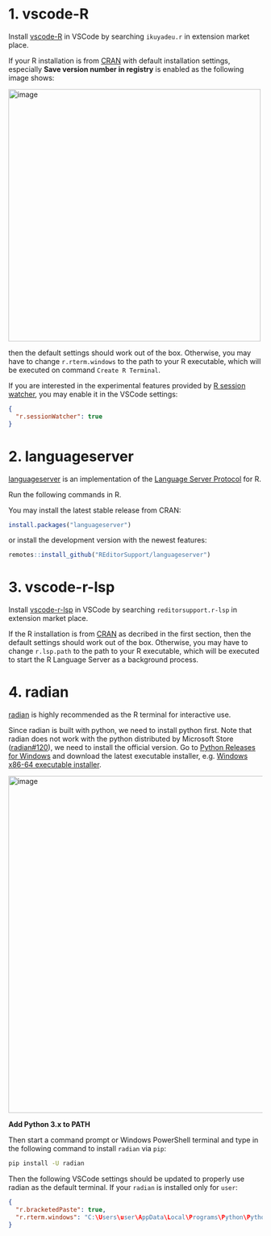 # 1. vscode-R

Install [vscode-R](https://marketplace.visualstudio.com/items?itemName=Ikuyadeu.r) in VSCode by searching `ikuyadeu.r` in extension market place.

If your R installation is from [CRAN](http://cran.r-project.org/mirrors.html) with default installation settings, especially **Save version number in registry** is enabled as the following image shows:

<img width="500" alt="image" src="https://user-images.githubusercontent.com/4662568/76700772-ca94ee00-66f5-11ea-97bc-f89afeaf1bd3.png">

then the default settings should work out of the box. Otherwise, you may have to change `r.rterm.windows` to the path to your R executable, which will be executed on command `Create R Terminal`.

If you are interested in the experimental features provided by [R session watcher](https://github.com/Ikuyadeu/vscode-R/wiki/R-Session-watcher), you may enable it in the VSCode settings:

```json
{
  "r.sessionWatcher": true
}
```

# 2. languageserver

[languageserver](https://github.com/REditorSupport/languageserver) is an implementation of the [Language Server Protocol](https://microsoft.github.io/language-server-protocol/) for R.

Run the following commands in R.

You may install the latest stable release from CRAN:

```r
install.packages("languageserver")
``` 

or install the development version with the newest features:

```r
remotes::install_github("REditorSupport/languageserver")
```

# 3. vscode-r-lsp

Install [vscode-r-lsp](https://marketplace.visualstudio.com/items?itemName=REditorSupport.r-lsp) in VSCode by searching `reditorsupport.r-lsp` in extension market place.

If the R installation is from [CRAN](http://cran.r-project.org/mirrors.html) as decribed in the first section, then the default settings should work out of the box. Otherwise, you may have to change `r.lsp.path` to the path to your R executable, which will be executed to start the R Language Server as a background process.

# 4. radian

[radian](https://github.com/randy3k/radian) is highly recommended as the R terminal for interactive use.

Since radian is built with python, we need to install python first. Note that radian does not work with the python distributed by Microsoft Store ([radian#120](https://github.com/randy3k/radian/issues/120)), we need to install the official version. Go to [Python Releases for Windows](https://www.python.org/downloads/windows/) and download the latest executable installer, e.g. [Windows x86-64 executable installer](https://www.python.org/ftp/python/3.7.7/python-3.7.7-amd64.exe).

<img width="668" alt="image" src="https://user-images.githubusercontent.com/4662568/76701270-be5f5f80-66fa-11ea-8a4d-21eb86c6a1ff.png">

**Add Python 3.x to PATH**

Then start a command prompt or Windows PowerShell terminal and type in the following command to install `radian` via `pip`:

```sh
pip install -U radian
```

Then the following VSCode settings should be updated to properly use radian as the default terminal. If your `radian` is installed only for `user`:

```json
{
  "r.bracketedPaste": true,
  "r.rterm.windows": "C:\Users\user\AppData\Local\Programs\Python\Python38\Scripts\radian.exe"
}
```
